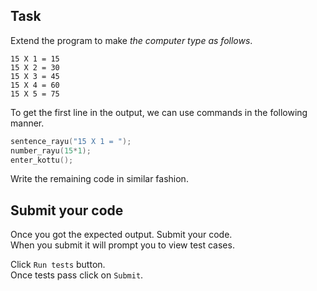 ## Task

Extend the program to make _the computer type as follows_.

```
15 X 1 = 15
15 X 2 = 30
15 X 3 = 45
15 X 4 = 60
15 X 5 = 75
``` 

To get the first line in the output, we can use commands in the following manner.  
```C
sentence_rayu("15 X 1 = ");
number_rayu(15*1);
enter_kottu();
```
Write the remaining code in similar fashion.  

## Submit your code
Once you got the expected output. Submit your code.  
When you submit it will prompt you to view test cases.   

Click `Run tests` button.  
Once tests pass click on `Submit`.
